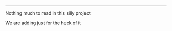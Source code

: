 ----------------------------
Nothing much to read in this silly project


We are adding just for the heck of it
